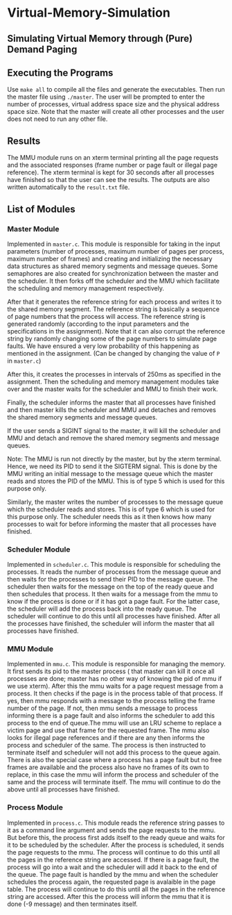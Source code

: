 # Virtual-Memory-Simulation

## Simulating Virtual Memory through (Pure) Demand Paging

## Executing the Programs

Use `make all` to compile all the files and generate the executables. Then run the master file using `./master`.
The user will be prompted to enter the number of processes, virtual address space size and the physical address space size. Note that the master will create all other processes and the user does not need to run any other file.

## Results

The MMU module runs on an xterm terminal printing all the page requests and the associated responses (frame number or page fault or illegal page reference). The xterm terminal is kept for 30 seconds after all processes have finished so that the user can see the results. The outputs are also written automatically to the `result.txt` file.

## List of Modules

### Master Module

Implemented in `master.c`. This module is responsible for taking in the input parameters (number of processes, maximum number of pages per process, maximum number of frames) and creating and initializing the necessary data structures as shared memory segments and message queues. Some semaphores are also created for synchronization between the master and the scheduler. It then forks off the scheduler and the MMU which facilitate the scheduling and memory management respectively.

After that it generates the reference string for each process and writes it to the shared memory segment. The reference string is basically a sequence of page numbers that the process will access. The reference string is generated randomly (according to the input parameters and the specifications in the assignment). Note that it can also corrupt the reference string by randomly changing some of the page numbers to simulate page faults. We have ensured a very low probability of this happening as mentioned in the assignment. (Can be changed by changing the value of `P` in `master.c`)

After this, it creates the processes in intervals of 250ms as specified in the assignment. Then the scheduling and memory management modules take over and the master waits for the scheduler and MMU to finish their work.

Finally, the scheduler informs the master that all processes have finished and then master kills the scheduler and MMU and detaches and removes the shared memory segments and message queues.

If the user sends a SIGINT signal to the master, it will kill the scheduler and MMU and detach and remove the shared memory segments and message queues.

Note: The MMU is run not directly by the master, but by the xterm terminal. Hence, we need its PID to send it the SIGTERM signal. This is done by the MMU writing an initial message to the message queue which the master reads and stores the PID of the MMU. This is of type 5 which is used for this purpose only.

Similarly, the master writes the number of processes to the message queue which the scheduler reads and stores. This is of type 6 which is used for this purpose only. The scheduler needs this as it then knows how many processes to wait for before informing the master that all processes have finished.

### Scheduler Module

Implemented in `scheduler.c`. This module is responsible for scheduling the processes. It reads the number of processes from the message queue and then waits for the processes to send their PID to the message queue. The scheduler then waits for the message on the top of the ready queue and then schedules that process. It then waits for a message from the mmu to know if the process is done or if it has got a page fault. For the latter case, the scheduler will add the process back into the ready queue. The scheduler will continue to do this until all processes have finished.
After all the processes have finished, the scheduler will inform the master that all processes have finished.

### MMU Module

Implemented in `mmu.c`. This module is responsible for managing the memory. It first sends its pid to the master process (  that master can kill it once all processes are done; master has no other way of knowing the pid of mmu if we use xterm). After this the mmu waits for a page request message from a process. It then checks if the page is in the process table of that process. If yes, then mmu responds with a message to the process telling the frame number of the page. If not, then mmu sends a message to process informing there is a page fault and also informs the scheduler to add this process to the end of queue.The mmu will use an LRU scheme to replace a victim page and use that frame for the requested frame. The mmu also looks for illegal page references and if there are any then informs the process and scheduler of the same. The process is then instructed to terminate itself and scheduler will not add this process to the queue again. There is also the special case where a process has a page fault but no free frames are available and the process also have no frames of its own to replace, in this case the mmu will inform the process and scheduler of the same and the process will terminate itself. The mmu will continue to do the above until all processes have finished.

### Process Module

Implemented in `process.c`. This module reads the reference string passes to it as a command line argument and sends the page requests to the mmu. But before this, the process first adds itself to the ready queue and waits for it to be scheduled by the scheduler. After the process is scheduled, it sends the page requests to the mmu. The process will continue to do this until all the pages in the reference string are accessed. If there is a page fault, the process will go into a wait and the scheduler will add it back to the end of the queue. The page fault is handled by the mmu and when the scheduler schedules the process again, the requested page is avalaible in the page table. The process will continue to do this until all the pages in the reference string are accessed. After this the process will inform the mmu that it is done (-9 message) and then terminates itself.
